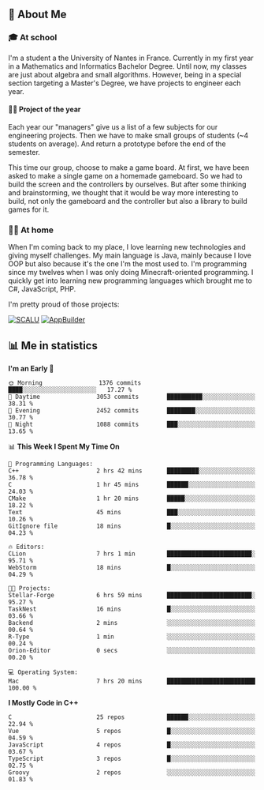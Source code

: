 ## 👀 About Me

### 🎓 At school

I'm a student a the University of Nantes in France. Currently in my first year in a Mathematics and Informatics Bachelor Degree. Until now, my classes are just about algebra and small algorithms. However, being in a special section targeting a Master's Degree, we have projects to engineer each year. 

#### 🔧🔬 Project of the year

Each year our "managers" give us a list of a few subjects for our engineering projects. Then we have to make small groups of students (~4 students on average). And return a prototype before the end of the semester.

This time our group, choose to make a game board. At first, we have been asked to make a single game on a homemade gameboard. So we had to build the screen and the controllers by ourselves. 
But after some thinking and brainstorming, we thought that it would be way more interesting to build, not only the gameboard and the controller but also a library to build games for it.

### 👨‍💻 At home

When I'm coming back to my place, I love learning new technologies and giving myself challenges. My main language is Java, mainly because I love OOP but also because it's the one I'm the most used to. I'm programming since my twelves when I was only doing Minecraft-oriented programming.  I quickly get into learning new programming languages which brought me to C#, JavaScript, PHP. 

I'm pretty proud of those projects:

[![SCALU](https://github-readme-stats.vercel.app/api/pin?username=renardfute&repo=SCALU)](https://github.com/renardfute/scalu)
[![AppBuilder](https://github-readme-stats.vercel.app/api/pin?username=pulsedev2&repo=AppBuilder)](https://github.com/pulsedev2/AppBuilder)

## 📊 Me in statistics
<!--START_SECTION:waka-->
**I'm an Early 🐤** 

```text
🌞 Morning                1376 commits        ████░░░░░░░░░░░░░░░░░░░░░   17.27 % 
🌆 Daytime                3053 commits        ██████████░░░░░░░░░░░░░░░   38.31 % 
🌃 Evening                2452 commits        ████████░░░░░░░░░░░░░░░░░   30.77 % 
🌙 Night                  1088 commits        ███░░░░░░░░░░░░░░░░░░░░░░   13.65 % 
```


📊 **This Week I Spent My Time On** 

```text
💬 Programming Languages: 
C++                      2 hrs 42 mins       █████████░░░░░░░░░░░░░░░░   36.78 % 
C                        1 hr 45 mins        ██████░░░░░░░░░░░░░░░░░░░   24.03 % 
CMake                    1 hr 20 mins        █████░░░░░░░░░░░░░░░░░░░░   18.22 % 
Text                     45 mins             ███░░░░░░░░░░░░░░░░░░░░░░   10.26 % 
GitIgnore file           18 mins             █░░░░░░░░░░░░░░░░░░░░░░░░   04.23 % 

🔥 Editors: 
CLion                    7 hrs 1 min         ████████████████████████░   95.71 % 
WebStorm                 18 mins             █░░░░░░░░░░░░░░░░░░░░░░░░   04.29 % 

🐱‍💻 Projects: 
Stellar-Forge            6 hrs 59 mins       ████████████████████████░   95.27 % 
TaskNest                 16 mins             █░░░░░░░░░░░░░░░░░░░░░░░░   03.66 % 
Backend                  2 mins              ░░░░░░░░░░░░░░░░░░░░░░░░░   00.64 % 
R-Type                   1 min               ░░░░░░░░░░░░░░░░░░░░░░░░░   00.24 % 
Orion-Editor             0 secs              ░░░░░░░░░░░░░░░░░░░░░░░░░   00.20 % 

💻 Operating System: 
Mac                      7 hrs 20 mins       █████████████████████████   100.00 % 
```

**I Mostly Code in C++** 

```text
C                        25 repos            ██████░░░░░░░░░░░░░░░░░░░   22.94 % 
Vue                      5 repos             █░░░░░░░░░░░░░░░░░░░░░░░░   04.59 % 
JavaScript               4 repos             █░░░░░░░░░░░░░░░░░░░░░░░░   03.67 % 
TypeScript               3 repos             █░░░░░░░░░░░░░░░░░░░░░░░░   02.75 % 
Groovy                   2 repos             ░░░░░░░░░░░░░░░░░░░░░░░░░   01.83 % 
```




<!--END_SECTION:waka-->
